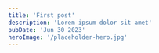 ```yaml
---
title: 'First post'
description: 'Lorem ipsum dolor sit amet'
pubDate: 'Jun 30 2023'
heroImage: '/placeholder-hero.jpg'
---
```

